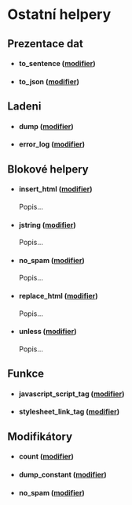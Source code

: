 Ostatní helpery
===============

Prezentace dat
--------------
* #### to_sentence ([modifier](https://github.com/yarri/Atk14/blob/master/src/atk14/helpers/modifier.to_sentence.php))

* #### to_json ([modifier](https://github.com/yarri/Atk14/blob/master/src/atk14/helpers/modifier.to_json.php))

Ladeni
------
* #### dump ([modifier](https://github.com/yarri/Atk14/blob/master/src/atk14/helpers/modifier.dump.php))

* #### error_log ([modifier](https://github.com/yarri/Atk14/blob/master/src/atk14/helpers/modifier.error_log.php))


Blokové helpery
---------------
* #### insert_html ([modifier](https://github.com/yarri/Atk14/blob/master/src/atk14/helpers/modifier.insert_html.php))

	Popis...

* #### jstring ([modifier](https://github.com/yarri/Atk14/blob/master/src/atk14/helpers/modifier.jstring.php))

	Popis...

* #### no_spam ([modifier](https://github.com/yarri/Atk14/blob/master/src/atk14/helpers/modifier.no_spam.php))

	Popis...

* #### replace_html ([modifier](https://github.com/yarri/Atk14/blob/master/src/atk14/helpers/modifier.replace_html.php))

	Popis...

* #### unless ([modifier](https://github.com/yarri/Atk14/blob/master/src/atk14/helpers/modifier.unless.php))

	Popis...

Funkce
------
* #### javascript_script_tag ([modifier](https://github.com/yarri/Atk14/blob/master/src/atk14/helpers/modifier.javascript_script_tag.php))

* #### stylesheet_link_tag ([modifier](https://github.com/yarri/Atk14/blob/master/src/atk14/helpers/modifier.stylesheet_link_tag.php))

Modifikátory
------------
* #### count ([modifier](https://github.com/yarri/Atk14/blob/master/src/atk14/helpers/modifier.count.php))

* #### dump_constant ([modifier](https://github.com/yarri/Atk14/blob/master/src/atk14/helpers/modifier.dump_constant.php))

* #### no_spam ([modifier](https://github.com/yarri/Atk14/blob/master/src/atk14/helpers/modifier.no_spam.php))






